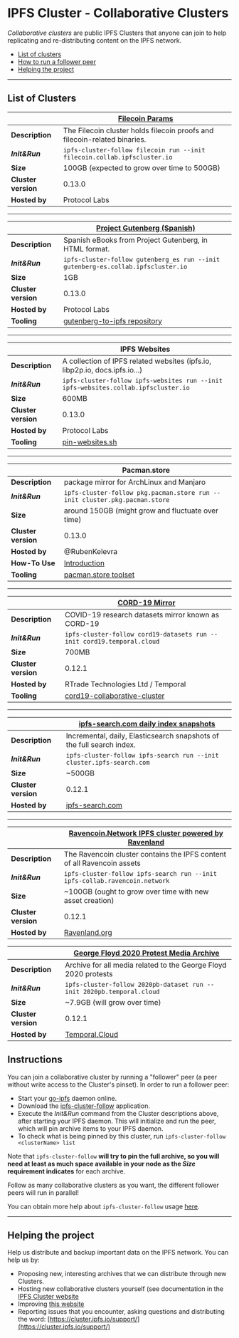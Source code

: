 # IPFS Cluster - Collaborative Clusters

*Collaborative clusters* are public IPFS Clusters that anyone can join to help replicating and re-distributing content on the IPFS network.

* [List of clusters](#list-of-clusters)
* [How to run a follower peer](#instructions)
* [Helping the project](#helping-the-project)

---

## List of Clusters

| | [Filecoin Params](https://filecoin.io) |
| - | - |
| **Description** | The Filecoin cluster holds filecoin proofs and filecoin-related binaries. |
| ***Init&Run*** | `ipfs-cluster-follow filecoin run --init filecoin.collab.ipfscluster.io` |
| **Size** | 100GB (expected to grow over time to 500GB) |
| **Cluster version** | 0.13.0 |
| **Hosted by** | Protocol Labs |

---

| | [Project Gutenberg (Spanish)](https://gutenberg.org) |
| - | - |
| **Description** | Spanish eBooks from Project Gutenberg, in HTML format. |
| ***Init&Run*** | `ipfs-cluster-follow gutenberg_es run --init gutenberg-es.collab.ipfscluster.io` |
| **Size** | 1GB |
| **Cluster version** | 0.13.0 |
| **Hosted by** | Protocol Labs |
| **Tooling** | [gutenberg-to-ipfs repository](https://github.com/ipfs-shipyard/gutenberg-to-ipfs) |

---

| | IPFS Websites |
| - | - |
| **Description** | A collection of IPFS related websites (ipfs.io, libp2p.io, docs.ipfs.io...) |
| ***Init&Run*** | `ipfs-cluster-follow ipfs-websites run --init ipfs-websites.collab.ipfscluster.io` |
| **Size** | 600MB |
| **Cluster version** | 0.13.0 |
| **Hosted by** | Protocol Labs |
| **Tooling** | [pin-websites.sh](https://github.com/ipfs-cluster/archive-tools/blob/master/ipfs-websites/pin-websites.sh) |

---

| | Pacman.store |
| - | - |
| **Description** | package mirror for ArchLinux and Manjaro |
| ***Init&Run*** | `ipfs-cluster-follow pkg.pacman.store run --init cluster.pkg.pacman.store` |
| **Size** | around 150GB (might grow and fluctuate over time) |
| **Cluster version** | 0.13.0 |
| **Hosted by** | @RubenKelevra |
| **How-To Use** | [Introduction](https://github.com/RubenKelevra/pacman.store/blob/master/README.md#pacmanstore) |
| **Tooling** | [pacman.store toolset](https://github.com/RubenKelevra/pacman.store/tree/master/toolset) |

---

| | [CORD-19 Mirror](https://pages.semanticscholar.org/coronavirus-research) |
| - | - | 
| **Description** | COVID-19 research datasets mirror known as CORD-19 |
| ***Init&Run*** | `ipfs-cluster-follow cord19-datasets run --init cord19.temporal.cloud` |
| **Size** | 700MB |
| **Cluster version** | 0.12.1 |
| **Hosted by** | RTrade Technologies Ltd / Temporal |
| **Tooling** | [cord19-collaborative-cluster](https://github.com/RTradeLtd/cord19-collaborative-cluster/tree/master) |

---

| | [ipfs-search.com daily index snapshots](https://github.com/ipfs-search/ipfs-search/blob/master/docs/snapshots.md) |
| - | - | 
| **Description** | Incremental, daily, Elasticsearch snapshots of the full search index. |
| ***Init&Run*** | `ipfs-cluster-follow ipfs-search run --init cluster.ipfs-search.com` |
| **Size** | ~500GB |
| **Cluster version** | 0.12.1 |
| **Hosted by** | [ipfs-search.com](https://ipfs-search.com) |

---

| | [Ravencoin.Network IPFS cluster powered by Ravenland](https://ravencoin.network) |
| - | - | 
| **Description** | The Ravencoin cluster contains the IPFS content of all Ravencoin assets |
| ***Init&Run*** | `ipfs-cluster-follow ipfs-search run --init ipfs-collab.ravencoin.network` |
| **Size** | ~100GB (ought to grow over time with new asset creation) |
| **Cluster version** | 0.12.1 |
| **Hosted by** | [Ravenland.org](https://ravenland.org) |

| | [George Floyd 2020 Protest Media Archive](https://github.com/2020PB/police-brutality) |
| - | - | 
| **Description** | Archive for all media related to the George Floyd 2020 protests |
| ***Init&Run*** | `ipfs-cluster-follow 2020pb-dataset run --init 2020pb.temporal.cloud` |
| **Size** | ~7.9GB (will grow over time) |
| **Cluster version** | 0.12.1 |
| **Hosted by** | [Temporal.Cloud](https://temporal.cloud) |

## Instructions

You can join a collaborative cluster by running a "follower" peer (a peer without write access to the Cluster's pinset). In order to run a follower peer:

* Start your [go-ipfs](https://github.com/ipfs/go-ipfs#install) daemon online.
* Download the [ipfs-cluster-follow](https://dist.ipfs.io/#ipfs-cluster-follow) application.
* Execute the *Init&Run* command from the Cluster descriptions above, after starting your IPFS daemon. This will initialize and run the peer, which will pin archive items to your IPFS daemon.
* To check what is being pinned by this cluster, run `ipfs-cluster-follow <clusterName> list`

Note that `ipfs-cluster-follow` **will try to pin the full archive, so you will need at least as much space available in your node as the *Size* requirement indicates** for each archive.

Follow as many collaborative clusters as you want, the different follower peers will run in parallel!

You can obtain more help about `ipfs-cluster-follow` usage [here](https://cluster.ipfs.io/documentation/reference/follow/).


---

## Helping the project

Help us distribute and backup important data on the IPFS network. You can help us by:

* Proposing new, interesting archives that we can distribute through new Clusters.
* Hosting new collaborative clusters yourself (see documentation in the [IPFS Cluster website](https://cluster.ipfs.io/documentation/collaborative/)
* Improving [this website](https://github.com/ipfs-cluster/collab.ipfscluster.io)
* Reporting issues that you encounter, asking questions and distributing the word: [https://cluster.ipfs.io/support/](https://cluster.ipfs.io/support/)

